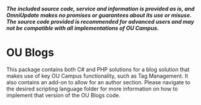 ***The included source code, service and information is provided as is, and OmniUpdate makes no promises or guarantees about its use or misuse. The source code provided is recommended for advanced users and may not be compatible with all implementations of OU Campus.***

# OU Blogs

This package contains both C# and PHP solutions for a blog solution that makes use of key OU Campus functionality, such as Tag Management. It also contains an add-on to allow for an author section. Please navigate to the desired scripting language folder for more information on how to implement that version of the OU Blogs code. 
